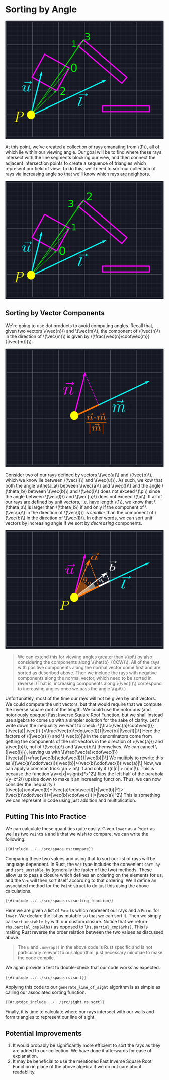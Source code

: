 # Sorting by Angle

![Unsorted list of rays](./images/unsorted.png "Our collection of rays with their indices, unsorted")

At this point, we've created a collection of rays emanating from \\(P\\), all of which lie within our viewing angle. Our goal will be to find where these rays intersect with the line segments blocking our view, and then connect the adjacent intersection points to create a sequence of triangles which represent our field of view. To do this, we'll need to sort our collection of rays via increasing angle so that we'll know which rays are neighbors.

![Sorted list of rays](./images/sorted.png "Our collection of rays with their indices, now sorted")

## Sorting by Vector Components

We're going to use dot products to avoid computing angles. Recall that, given two vectors \\(\vec{n}\\) and \\(\vec{m}\\), the component of \\(\vec{n}\\) in the direction of \\(\vec{m}\\) is given by \\(\frac{\vec{n}\cdot\vec{m}}{|\vec{m}|}\\).

![Vector projection](./images/projection.png "An example of vector projection")

Consider two of our rays defined by vectors \\(\vec{a}\\) and \\(\vec{b}\\), which we know lie between \\(\vec{l}\\) and \\(\vec{u}\\). As such, we kow that both the angle \\(\theta\_a\\) between \\(\vec{a}\\) and \\(\vec{l}\\) and the angle \\(\theta\_b\\) between \\(\vec{b}\\) and \\(\vec{l}\\) does not exceed \\(\pi\\) since the angle between \\(\vec{l}\\) and \\(\vec{u}\\) does not exceed \\(\pi\\). If all of our rays are defined by unit vectors, i.e. have length \\(1\\), we know that \\(\theta\_a\\) is larger than \\(\theta\_b\\) if and only if the component of \\(\vec{a}\\) in the direction of \\(\vec{l}\\) is *smaller* than the component of \\(\vec{b}\\) in the direction of \\(\vec{l}\\). In other words, we can sort unit vectors by increasing angle if we sort by *decreasing* components.

![Unit vectors](./images/unit_vectors.png "Comparing unit vector components")

> We can extend this for viewing angles greater than \\(\pi\\) by also considering the components along \\(\hat{b}\_{CCW}\\). All of the rays with positive components along the normal vector come first and are sorted as described above. Then we include the rays with negative components along the normal vector, which need to be sorted in reverse. (That is, increasing components along \\(\vec{l}\\) correspond to increasing angles once we pass the angle \\(\pi\\).)

Unfortunately, most of the time our rays will not be given by unit vectors. We could compute the unit vectors, but that would require that we compute the inverse square root of the length. We could use the notorious (and notoriously opaque) [Fast Inverse Square Root Function](https://en.wikipedia.org/wiki/Fast_inverse_square_root), but we shall instead use algebra to come up with a simpler solution for the sake of clarity. Let's write down the inequality we want to check:
\\[\frac{\vec{a}\cdot\vec{l}}{|\vec{a}||\vec{l}|}>\frac{\vec{b}\cdot\vec{l}}{|\vec{b}||\vec{l}|}\\]
Here the factors of \\(|\vec{a}|\\) and \\(|\vec{b}|\\) in the denominators come from getting the components of the unit vectors in the direction of \\(\vec{a}\\) and \\(\vec{b}\\), not of \\(\vec{a}\\) and \\(\vec{b}\\) themselves. We can cancel \\(|\vec{l}|\\), leaving us with
\\[\frac{\vec{a}\cdot\vec{l}}{|\vec{a}|}>\frac{\vec{b}\cdot\vec{l}}{|\vec{b}|}\\]
We multiply to rewrite this as
\\[(\vec{a}\cdot\vec{l})|\vec{b}|>(\vec{b}\cdot\vec{l})|\vec{a}|\\]
Now, we can apply a common trick: \\(n > m\\) if and only if \\(n|n| > m|m|\\). This is because the function \\(y=x|x|=sign(x)\*x^2\\) flips the left half of the parabola \\(y=x^2\\) upside down to make it an increasing function. Thus, we can now consider the inequality
\\[(\vec{a}\cdot\vec{l})\*|\vec{a}\cdot\vec{l}|\*|\vec{b}|^2>(\vec{b}\cdot\vec{l})\*|\vec{b}\cdot\vec{l}|\*|\vec{a}|^2\\]
This is something we can represent in code using just addition and multiplication.

## Putting This Into Practice

We can calculate these quantities quite easily. Given `lower` as a `Point` as well as two `Point`s `a` and `b` that we wish to compare, we can write the following:   

```rust
{{#include ../../src/space.rs:compare}}
```

Comparing these two values and using that to sort our list of rays will be language dependent. In Rust, the `Vec` type includes the convenient `sort_by` and `sort_unstable_by` (generally the faster of the two)  methods. These allow us to pass a closure which defines an ordering on the elements for us, and the `Vec` will then sort itself according to that ordering. We'll define an associated method for the `Point` struct to do just this using the above calculations.

```rust
{{#include ../../src/space.rs:sorting_function}}
```

Here we are given a list of `Point`s which represent our rays and a `Point` for `lower`. We declare the list as mutable so that we can sort it. Then we simply call `sort_unstable_by` with our custom closure. Notice that we return `rhs.partial_cmp(&lhs)` as opposed to `lhs.partial_cmp(&rhs)`. This is making Rust reverse the order relation between the two values as discussed above. 

> The `&` and `.unwrap()` in the above code is Rust specific and is not particularly relevant to our algorithm, just necessary minutiae to make the code compile.

We again provide a test to double-check that our code works as expected.

```rust
{{#include ../../src/space.rs:sort}}
```

Applying this code to our `generate_line_of_sight` algorithm is as simple as calling our associated sorting function.

```rust
{{#rustdoc_include ../../src/sight.rs:sort}}
```

Finally, it is time to calculate where our rays intersect with our walls and form triangles to represent our line of sight.

## Potential Improvements

1. It would probably be significantly more efficient to sort the rays as they are added to our collection. We have done it afterwards for ease of explanation.
2. It may be beneficial to use the mentioned Fast Inverse Square Root Function in place of the above algebra if we do not care about readability.
